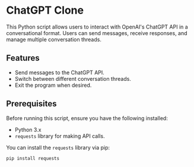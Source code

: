 # ChatGPT Clone

This Python script allows users to interact with OpenAI's ChatGPT API in a conversational format. Users can send messages, receive responses, and manage multiple conversation threads.

## Features
- Send messages to the ChatGPT API.
- Switch between different conversation threads.
- Exit the program when desired.

## Prerequisites
Before running this script, ensure you have the following installed:
- Python 3.x
- `requests` library for making API calls.

You can install the `requests` library via pip:
```bash
pip install requests
